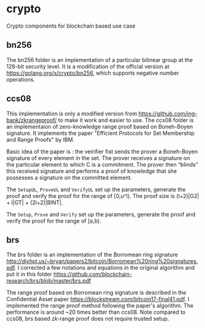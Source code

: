 # crypto
Crypto components for blockchain based use case

## bn256

The bn256 folder is an implementation of a particular bilinear group at the 128-bit security level. It is a modification of the official version at https://golang.org/x/crypto/bn256, which supports negative number operations.

## ccs08

This implementation is only a modified version from https://github.com/ing-bank/zkrangeproof/ to make it work and easier to use. The ccs08 folder is an implementaion of zero-knowledge range proof based on Boneh-Boyen signature. It implements the paper "Efficient Protocols for Set Membership and Range Proofs" by IBM. 

Basic idea of the paper is : the veirifier fist sends the prover a Boneh-Boyen signature of every element in the set. The prover receives a signature on the particular element to which C is a commitment. The prover then “blinds” this received signature and performs a proof of knowledge that she possesses a signature on the committed element.

The `SetupUL`, `ProveUL` and `VerifyUL` set up the parameters, generate the proof and verify the proof for the range of [0,u^l). The proof size is (l+2)|G2| + l|GT| + (2l+2)|BINT|.

The `Setup`, `Prove` and `Verify` set up the parameters, generate the proof and verify the proof for the range of [a,b).

## brs

The brs folder is an implementation of the Borromean ring signature http://diyhpl.us/~bryan/papers2/bitcoin/Borromean%20ring%20signatures.pdf. I corrected a few notations and equations in the original algorithm and put it in this folder https://github.com/blockchain-research/brs/blob/master/brs.pdf

The range proof based on Borromean ring signature is described in the Confidential Asset paper https://blockstream.com/bitcoin17-final41.pdf. I implemented the range proof method following the paper's algorithm. The performance is around ~20 times better than ccs08. Note compared to ccs08, brs based zk-range proof does not require trusted setup. 
